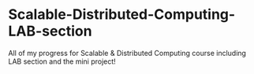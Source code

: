 # Scalable-Distributed-Computing-LAB-section
All of my progress for Scalable &amp; Distributed Computing course including LAB section and the mini project!
